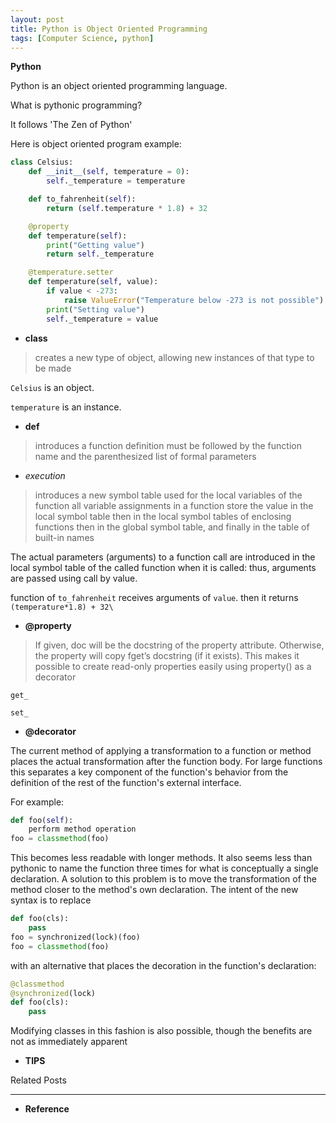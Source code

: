 ```yaml
---
layout: post
title: Python is Object Oriented Programming
tags: [Computer Science, python]
---
```

**Python**

Python is an object oriented programming language.

What is pythonic programming?

It follows 'The Zen of Python'


Here is object oriented program example:

```python
class Celsius:
    def __init__(self, temperature = 0):
        self._temperature = temperature

    def to_fahrenheit(self):
        return (self.temperature * 1.8) + 32

    @property
    def temperature(self):
        print("Getting value")
        return self._temperature

    @temperature.setter
    def temperature(self, value):
        if value < -273:
            raise ValueError("Temperature below -273 is not possible")
        print("Setting value")
        self._temperature = value
```


- **class**

> creates a new type of object, allowing new instances of that type to be made

`Celsius` is an object.

`temperature` is an instance.

- **def**

>introduces a function definition
>must be followed by the function name and the parenthesized list of formal parameters

- *execution*
>introduces a new symbol table used for the local variables of the function
>all variable assignments in a function store the value in the local symbol table
>then in the local symbol tables of enclosing functions
>then in the global symbol table, and finally in the table of built-in names

The actual parameters (arguments) to a function call are introduced in the local symbol table of the called function when it is called: thus, arguments are passed using call by value.

function of `to_fahrenheit` receives arguments of `value`. then it returns `(temperature*1.8) + 32\`


- **@property**

>If given, doc will be the docstring of the property attribute.
>Otherwise, the property will copy fget’s docstring (if it exists).
>This makes it possible to create read-only properties easily using property() as a decorator

```
get_

set_

```


- **@decorator**


The current method of applying a transformation to a function or method places the actual transformation after the function body. For large functions this separates a key component of the function's behavior from the definition of the rest of the function's external interface.

For example:

```python
def foo(self):
    perform method operation
foo = classmethod(foo)
```

This becomes less readable with longer methods. It also seems less than pythonic to name the function three times for what is conceptually a single declaration. A solution to this problem is to move the transformation of the method closer to the method's own declaration. The intent of the new syntax is to replace

```python
def foo(cls):
    pass
foo = synchronized(lock)(foo)
foo = classmethod(foo)
```
with an alternative that places the decoration in the function's declaration:

```python
@classmethod
@synchronized(lock)
def foo(cls):
    pass
```
Modifying classes in this fashion is also possible, though the benefits are not as immediately apparent



- **TIPS**
>
>
>

Related Posts
***
- **Reference**
